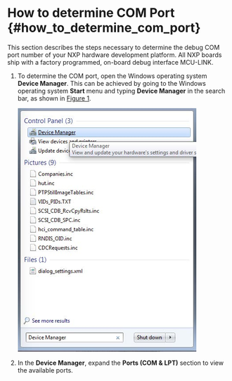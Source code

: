 # How to determine COM Port {#how_to_determine_com_port}

This section describes the steps necessary to determine the debug COM port number of your NXP hardware development platform. All NXP boards ship with a factory programmed, on-board debug interface MCU-LINK.

1.  To determine the COM port, open the Windows operating system **Device Manager**. This can be achieved by going to the Windows operating system **Start** menu and typing **Device Manager** in the search bar, as shown in [Figure 1](#FIG_DEVICEMANAGER).

    ![](../images/appendix_device_manager.jpg "Device Manager")

2.  In the **Device Manager**, expand the **Ports \(COM & LPT\)** section to view the available ports.

